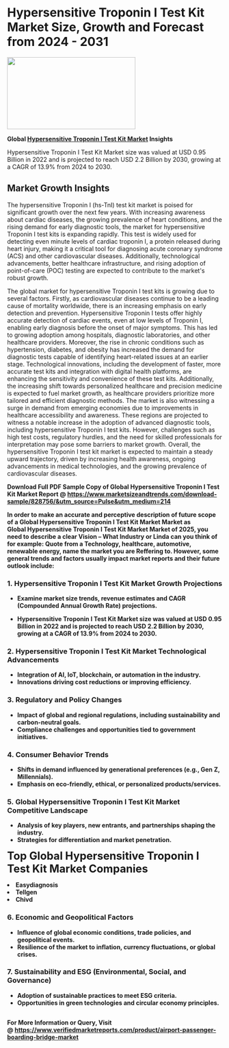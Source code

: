 <H1>Hypersensitive Troponin I Test Kit Market Size, Growth and Forecast from 2024 - 2031</H1><img class="aligncenter size-medium wp-image-584254" src="https://thirdeyenews.in/wp-content/uploads/2024/09/Global-Market-Research-300x168.jpeg" alt="" width="300" height="168" /><p><strong>Global&nbsp;<a href="https://www.marketsizeandtrends.com/download-sample/828756/&amp;utm_source=Pulse&amp;utm_medium=214">Hypersensitive Troponin I Test Kit Market</a> Insights</strong></p><p>Hypersensitive Troponin I Test Kit Market size was valued at USD 0.95 Billion in 2022 and is projected to reach USD 2.2 Billion by 2030, growing at a CAGR of 13.9% from 2024 to 2030.</p><p><h2>Market Growth Insights</h2> <p>The hypersensitive Troponin I (hs-TnI) test kit market is poised for significant growth over the next few years. With increasing awareness about cardiac diseases, the growing prevalence of heart conditions, and the rising demand for early diagnostic tools, the market for hypersensitive Troponin I test kits is expanding rapidly. This test is widely used for detecting even minute levels of cardiac troponin I, a protein released during heart injury, making it a critical tool for diagnosing acute coronary syndrome (ACS) and other cardiovascular diseases. Additionally, technological advancements, better healthcare infrastructure, and rising adoption of point-of-care (POC) testing are expected to contribute to the market's robust growth.</p> <p><strong></strong></p> <p>The global market for hypersensitive Troponin I test kits is growing due to several factors. Firstly, as cardiovascular diseases continue to be a leading cause of mortality worldwide, there is an increasing emphasis on early detection and prevention. Hypersensitive Troponin I tests offer highly accurate detection of cardiac events, even at low levels of Troponin I, enabling early diagnosis before the onset of major symptoms. This has led to growing adoption among hospitals, diagnostic laboratories, and other healthcare providers. Moreover, the rise in chronic conditions such as hypertension, diabetes, and obesity has increased the demand for diagnostic tests capable of identifying heart-related issues at an earlier stage. Technological innovations, including the development of faster, more accurate test kits and integration with digital health platforms, are enhancing the sensitivity and convenience of these test kits. Additionally, the increasing shift towards personalized healthcare and precision medicine is expected to fuel market growth, as healthcare providers prioritize more tailored and efficient diagnostic methods. The market is also witnessing a surge in demand from emerging economies due to improvements in healthcare accessibility and awareness. These regions are projected to witness a notable increase in the adoption of advanced diagnostic tools, including hypersensitive Troponin I test kits. However, challenges such as high test costs, regulatory hurdles, and the need for skilled professionals for interpretation may pose some barriers to market growth. Overall, the hypersensitive Troponin I test kit market is expected to maintain a steady upward trajectory, driven by increasing health awareness, ongoing advancements in medical technologies, and the growing prevalence of cardiovascular diseases. <p><strong></p><p><span class=""><strong>Download Full PDF Sample Copy of Global Hypersensitive Troponin I Test Kit Market Report</strong> @ <a href="https://www.marketsizeandtrends.com/download-sample/828756/&amp;utm_source=Pulse&amp;utm_medium=214" target="_blank">https://www.marketsizeandtrends.com/download-sample/828756/&amp;utm_source=Pulse&amp;utm_medium=214</a></span></p><p>In order to make an accurate and perceptive description of future scope of a Global&nbsp;Hypersensitive Troponin I Test Kit Market Market as Global&nbsp;Hypersensitive Troponin I Test Kit Market Market of 2025, you need to describe a clear Vision &ndash; What Industry or Linda can you think of for example: Quote from a Technology, healthcare, automotive, renewable energy, name the market you are Reffering to. However, some general trends and factors usually impact market reports and their future outlook include:</p><h3>1.&nbsp;<strong>Hypersensitive Troponin I Test Kit Market Growth Projections</strong></h3><ul><li>Examine market size trends, revenue estimates and CAGR (Compounded Annual Growth Rate) projections.</li><li><p>Hypersensitive Troponin I Test Kit Market size was valued at USD 0.95 Billion in 2022 and is projected to reach USD 2.2 Billion by 2030, growing at a CAGR of 13.9% from 2024 to 2030.</p></li></ul><h3>2.&nbsp;<strong>Hypersensitive Troponin I Test Kit Market Technological Advancements</strong></h3><ul><li>Integration of AI, IoT, blockchain, or automation in the industry.</li><li>Innovations driving cost reductions or improving efficiency.</li></ul><h3>3.&nbsp;<strong>Regulatory and Policy Changes</strong></h3><ul><li>Impact of global and regional regulations, including sustainability and carbon-neutral goals.</li><li>Compliance challenges and opportunities tied to government initiatives.</li></ul><h3>4.&nbsp;<strong>Consumer Behavior Trends</strong></h3><ul><li>Shifts in demand influenced by generational preferences (e.g., Gen Z, Millennials).</li><li>Emphasis on eco-friendly, ethical, or personalized products/services.</li></ul><h3>5.&nbsp;<strong>Global Hypersensitive Troponin I Test Kit Market Competitive Landscape</strong></h3><ul><li>Analysis of key players, new entrants, and partnerships shaping the industry.</li><li>Strategies for differentiation and market penetration.</li></ul><p data-pm-slice="1 1 []"><span style="color: inherit; font-family: inherit; font-size: 25px;">Top Global Hypersensitive Troponin I Test Kit Market Companies</span></p><div class="" data-test-id=""><p><li>Easydiagnosis</li><li> Tellgen</li><li> Chivd</li></p></div><h3>6.&nbsp;<strong>Economic and Geopolitical Factors</strong></h3><ul><li>Influence of global economic conditions, trade policies, and geopolitical events.</li><li>Resilience of the market to inflation, currency fluctuations, or global crises.</li></ul><h3>7.&nbsp;<strong>Sustainability and ESG (Environmental, Social, and Governance)</strong></h3><ul><li>Adoption of sustainable practices to meet ESG criteria.</li><li>Opportunities in green technologies and circular economy principles.</li></ul><h2><strong style="font-size: 14px;">For More Information or Query, Visit @&nbsp;</strong><a style="background-color: #ffffff; font-size: 14px;" href="https://www.marketsizeandtrends.com/report/hypersensitive-troponin-i-test-kit-market/" target="_blank">https://www.verifiedmarketreports.com/product/airport-passenger-boarding-bridge-market</a></h2>
